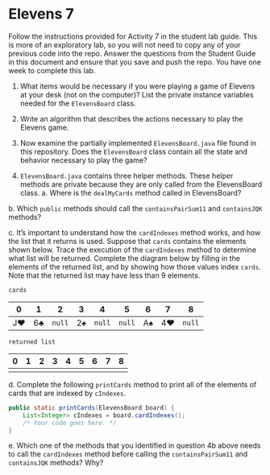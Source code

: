 # Elevens 7

Follow the instructions provided for Activity 7 in the student lab guide. This is more of an exploratory lab, so you will not need to copy any of your previous code into the repo. Answer the questions from the Student Guide in this document and ensure that you save and push the repo. You have one week to complete this lab.

1. What items would be necessary if you were playing a game of Elevens at your desk (not on the computer)? List the private instance variables needed for the `ElevensBoard` class.

2. Write an algorithm that describes the actions necessary to play the Elevens game.

3. Now examine the partially implemented `ElevensBoard.java` file found in this repository. Does the `ElevensBoard` class contain all the state and behavior necessary to play the game?

4. `ElevensBoard.java` contains three helper methods. These helper methods are private because they are only called from the ElevensBoard class.
a. Where is the `dealMyCards` method called in ElevensBoard?

b. Which `public` methods should call the `containsPairSum11` and `containsJQK` methods?

c. It’s important to understand how the `cardIndexes` method works, and how the list that it returns is used. Suppose that `cards` contains the elements shown below. Trace the execution of the `cardIndexes` method to determine what list will be returned. Complete the diagram below by filling in the elements of the returned list, and by showing how those values index `cards`. Note that the returned list may have less than 9 elements.

`cards`

| 0  | 1  |  2   | 3  |  4   |  5   | 6  | 7  |  8   |
|:--:|:--:|:----:|:--:|:----:|:----:|:--:|:--:|:----:|
| J♥ | 6♣ |`null`| 2♠ |`null`|`null`| A♠ | 4♥ |`null`|

`returned list`

| 0  | 1  | 2  | 3  | 4  | 5  | 6  | 7  | 8  |
|:--:|:--:|:--:|:--:|:--:|:--:|:--:|:--:|:--:|
|    |    |    |    |    |    |    |    |    |

d. Complete the following `printCards` method to print all of the elements of cards that are indexed by `cIndexes`.
```java
public static printCards(ElevensBoard board) {
    List<Integer> cIndexes = board.cardIndexes();
    /* Your code goes here. */
}
```

e. Which one of the methods that you identified in question 4b above needs to call the `cardIndexes` method before calling the `containsPairSum11` and `containsJQK` methods? Why?
